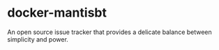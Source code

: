# docker-mantisbt
An open source issue tracker that provides a delicate balance between simplicity and power.
